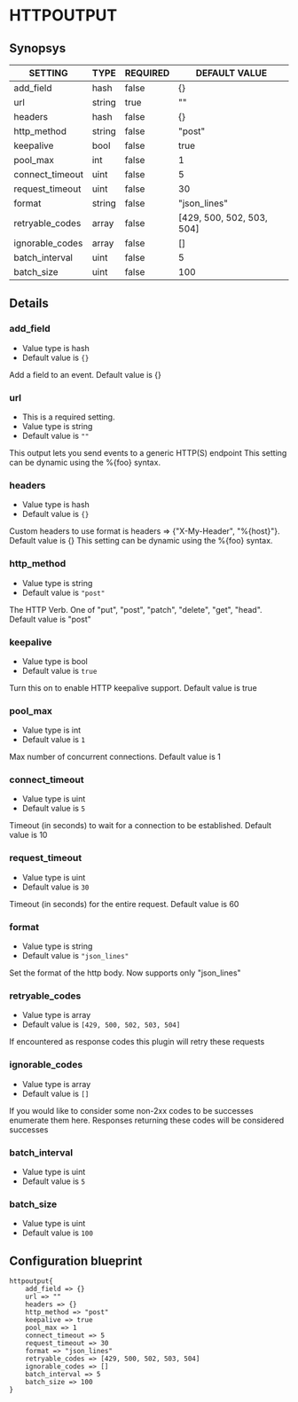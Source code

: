 # HTTPOUTPUT


## Synopsys


|     SETTING     |  TYPE  | REQUIRED |       DEFAULT VALUE       |
|-----------------|--------|----------|---------------------------|
| add_field       | hash   | false    | {}                        |
| url             | string | true     | ""                        |
| headers         | hash   | false    | {}                        |
| http_method     | string | false    | "post"                    |
| keepalive       | bool   | false    | true                      |
| pool_max        | int    | false    |                         1 |
| connect_timeout | uint   | false    |                         5 |
| request_timeout | uint   | false    |                        30 |
| format          | string | false    | "json_lines"              |
| retryable_codes | array  | false    | [429, 500, 502, 503, 504] |
| ignorable_codes | array  | false    | []                        |
| batch_interval  | uint   | false    |                         5 |
| batch_size      | uint   | false    |                       100 |


## Details

### add_field
* Value type is hash
* Default value is `{}`

Add a field to an event. Default value is {}

### url
* This is a required setting.
* Value type is string
* Default value is `""`

This output lets you send events to a generic HTTP(S) endpoint
This setting can be dynamic using the %{foo} syntax.

### headers
* Value type is hash
* Default value is `{}`

Custom headers to use format is headers => {"X-My-Header", "%{host}"}. Default value is {}
This setting can be dynamic using the %{foo} syntax.

### http_method
* Value type is string
* Default value is `"post"`

The HTTP Verb. One of "put", "post", "patch", "delete", "get", "head". Default value is "post"

### keepalive
* Value type is bool
* Default value is `true`

Turn this on to enable HTTP keepalive support. Default value is true

### pool_max
* Value type is int
* Default value is `1`

Max number of concurrent connections. Default value is 1

### connect_timeout
* Value type is uint
* Default value is `5`

Timeout (in seconds) to wait for a connection to be established. Default value is 10

### request_timeout
* Value type is uint
* Default value is `30`

Timeout (in seconds) for the entire request. Default value is 60

### format
* Value type is string
* Default value is `"json_lines"`

Set the format of the http body. Now supports only "json_lines"

### retryable_codes
* Value type is array
* Default value is `[429, 500, 502, 503, 504]`

If encountered as response codes this plugin will retry these requests

### ignorable_codes
* Value type is array
* Default value is `[]`

If you would like to consider some non-2xx codes to be successes
enumerate them here. Responses returning these codes will be considered successes

### batch_interval
* Value type is uint
* Default value is `5`



### batch_size
* Value type is uint
* Default value is `100`





## Configuration blueprint

```
httpoutput{
	add_field => {}
	url => ""
	headers => {}
	http_method => "post"
	keepalive => true
	pool_max => 1
	connect_timeout => 5
	request_timeout => 30
	format => "json_lines"
	retryable_codes => [429, 500, 502, 503, 504]
	ignorable_codes => []
	batch_interval => 5
	batch_size => 100
}
```
